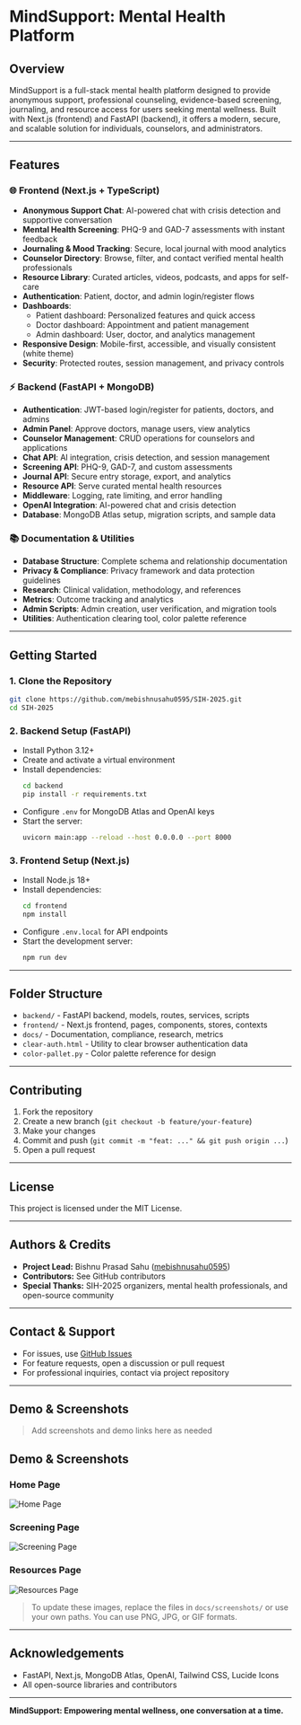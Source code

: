 # MindSupport: Mental Health Platform

## Overview
MindSupport is a full-stack mental health platform designed to provide anonymous support, professional counseling, evidence-based screening, journaling, and resource access for users seeking mental wellness. Built with Next.js (frontend) and FastAPI (backend), it offers a modern, secure, and scalable solution for individuals, counselors, and administrators.

---

## Features

### 🌐 **Frontend (Next.js + TypeScript)**
- **Anonymous Support Chat**: AI-powered chat with crisis detection and supportive conversation
- **Mental Health Screening**: PHQ-9 and GAD-7 assessments with instant feedback
- **Journaling & Mood Tracking**: Secure, local journal with mood analytics
- **Counselor Directory**: Browse, filter, and contact verified mental health professionals
- **Resource Library**: Curated articles, videos, podcasts, and apps for self-care
- **Authentication**: Patient, doctor, and admin login/register flows
- **Dashboards**:
  - Patient dashboard: Personalized features and quick access
  - Doctor dashboard: Appointment and patient management
  - Admin dashboard: User, doctor, and analytics management
- **Responsive Design**: Mobile-first, accessible, and visually consistent (white theme)
- **Security**: Protected routes, session management, and privacy controls

### ⚡ **Backend (FastAPI + MongoDB)**
- **Authentication**: JWT-based login/register for patients, doctors, and admins
- **Admin Panel**: Approve doctors, manage users, view analytics
- **Counselor Management**: CRUD operations for counselors and applications
- **Chat API**: AI integration, crisis detection, and session management
- **Screening API**: PHQ-9, GAD-7, and custom assessments
- **Journal API**: Secure entry storage, export, and analytics
- **Resource API**: Serve curated mental health resources
- **Middleware**: Logging, rate limiting, and error handling
- **OpenAI Integration**: AI-powered chat and crisis detection
- **Database**: MongoDB Atlas setup, migration scripts, and sample data

### 📚 **Documentation & Utilities**
- **Database Structure**: Complete schema and relationship documentation
- **Privacy & Compliance**: Privacy framework and data protection guidelines
- **Research**: Clinical validation, methodology, and references
- **Metrics**: Outcome tracking and analytics
- **Admin Scripts**: Admin creation, user verification, and migration tools
- **Utilities**: Authentication clearing tool, color palette reference

---

## Getting Started

### 1. **Clone the Repository**
```bash
git clone https://github.com/mebishnusahu0595/SIH-2025.git
cd SIH-2025
```

### 2. **Backend Setup (FastAPI)**
- Install Python 3.12+
- Create and activate a virtual environment
- Install dependencies:
  ```bash
  cd backend
  pip install -r requirements.txt
  ```
- Configure `.env` for MongoDB Atlas and OpenAI keys
- Start the server:
  ```bash
  uvicorn main:app --reload --host 0.0.0.0 --port 8000
  ```

### 3. **Frontend Setup (Next.js)**
- Install Node.js 18+
- Install dependencies:
  ```bash
  cd frontend
  npm install
  ```
- Configure `.env.local` for API endpoints
- Start the development server:
  ```bash
  npm run dev
  ```

---

## Folder Structure

- `backend/` - FastAPI backend, models, routes, services, scripts
- `frontend/` - Next.js frontend, pages, components, stores, contexts
- `docs/` - Documentation, compliance, research, metrics
- `clear-auth.html` - Utility to clear browser authentication data
- `color-pallet.py` - Color palette reference for design

---

## Contributing

1. Fork the repository
2. Create a new branch (`git checkout -b feature/your-feature`)
3. Make your changes
4. Commit and push (`git commit -m "feat: ..." && git push origin ...`)
5. Open a pull request

---

## License
This project is licensed under the MIT License.

---

## Authors & Credits
- **Project Lead:** Bishnu Prasad Sahu ([mebishnusahu0595](https://github.com/mebishnusahu0595))
- **Contributors:** See GitHub contributors
- **Special Thanks:** SIH-2025 organizers, mental health professionals, and open-source community

---

## Contact & Support
- For issues, use [GitHub Issues](https://github.com/mebishnusahu0595/SIH-2025/issues)
- For feature requests, open a discussion or pull request
- For professional inquiries, contact via project repository

---

## Demo & Screenshots
> Add screenshots and demo links here as needed
## Demo & Screenshots

### Home Page
![Home Page](docs/image.png)

### Screening Page
![Screening Page](docs/image1.png)

### Resources Page
![Resources Page](docs/image2.png)

> To update these images, replace the files in `docs/screenshots/` or use your own paths. You can use PNG, JPG, or GIF formats.

---

## Acknowledgements
- FastAPI, Next.js, MongoDB Atlas, OpenAI, Tailwind CSS, Lucide Icons
- All open-source libraries and contributors

---

**MindSupport: Empowering mental wellness, one conversation at a time.**
